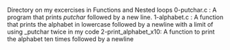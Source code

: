 Directory on my excercises in Functions and Nested loops
0-putchar.c : A program that prints _putchar_ followed by a new line.
1-alphabet.c : A function that prints the alphabet in lowercase followed by a newline with a limit of using _putchar twice in my code
2-print_alphabet_x10: A function to print the alphabet ten times followed by a newline
